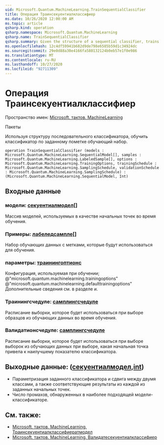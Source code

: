 ```yaml
---
uid: Microsoft.Quantum.MachineLearning.TrainSequentialClassifier
title: Операция Траинсекуентиалклассифиер
ms.date: 10/26/2020 12:00:00 AM
ms.topic: article
qsharp.kind: operation
qsharp.namespace: Microsoft.Quantum.MachineLearning
qsharp.name: TrainSequentialClassifier
qsharp.summary: Given the structure of a sequential classifier, trains the classifier on a given labeled training set.
ms.openlocfilehash: 12c4df59941b682d9de798e6585b59d1c34924dc
ms.sourcegitcommit: 29e0d88a30e4166fa580132124b0eb57e1f0e986
ms.translationtype: MT
ms.contentlocale: ru-RU
ms.lasthandoff: 10/27/2020
ms.locfileid: "92711309"
---
```

# <a name="trainsequentialclassifier-operation"></a>Операция Траинсекуентиалклассифиер

Пространство имен: [Microsoft. тактов. MachineLearning](xref:Microsoft.Quantum.MachineLearning)

Пакеты [](https://nuget.org/packages/)


Используя структуру последовательного классификатора, обучить классификатор по заданному пометке обучающий набор.

```qsharp
operation TrainSequentialClassifier (models : Microsoft.Quantum.MachineLearning.SequentialModel[], samples : Microsoft.Quantum.MachineLearning.LabeledSample[], options : Microsoft.Quantum.MachineLearning.TrainingOptions, trainingSchedule : Microsoft.Quantum.MachineLearning.SamplingSchedule, validationSchedule : Microsoft.Quantum.MachineLearning.SamplingSchedule) : (Microsoft.Quantum.MachineLearning.SequentialModel, Int)
```


## <a name="input"></a>Входные данные

### <a name="models--sequentialmodel"></a>модели: [секуентиалмодел](xref:Microsoft.Quantum.MachineLearning.SequentialModel)[]

Массив моделей, используемых в качестве начальных точек во время обучения.


### <a name="samples--labeledsample"></a>Примеры: [лабеледсампле](xref:Microsoft.Quantum.MachineLearning.LabeledSample)[]

Набор обучающих данных с метками, которые будут использоваться для обучения.


### <a name="options--trainingoptions"></a>параметры: [траинингоптионс](xref:Microsoft.Quantum.MachineLearning.TrainingOptions)

Конфигурация, используемая при обучении; @"microsoft.quantum.machinelearning.trainingoptions" @"microsoft.quantum.machinelearning.defaulttrainingoptions" Дополнительные сведения см. в разделе и.


### <a name="trainingschedule--samplingschedule"></a>Траинингсчедуле: [самплингсчедуле](xref:Microsoft.Quantum.MachineLearning.SamplingSchedule)

Расписание выборки, которое будет использоваться при выборе образцов из обучающих данных во время обучения.


### <a name="validationschedule--samplingschedule"></a>Валидатионсчедуле: [самплингсчедуле](xref:Microsoft.Quantum.MachineLearning.SamplingSchedule)

Расписание выборки, которое будет использоваться при выборе выборок из обучающих данных при выборе, какая начальная точка привела к наилучшему показателю классификатора.



## <a name="output--sequentialmodelint"></a>Выходные данные: ([секуентиалмодел](xref:Microsoft.Quantum.MachineLearning.SequentialModel),[int](xref:microsoft.quantum.lang-ref.int))

- Параметризация заданного классификатора и сдвига между двумя классами, а также соответствующие результаты из каждой из заданных начальных точек.
- Число промахов, обнаруженных в наиболее подходящей модели-классификаторе.

## <a name="see-also"></a>См. также:

- [Microsoft. тактов. MachineLearning. Траинсекуентиалклассифиератмодел](xref:Microsoft.Quantum.MachineLearning.TrainSequentialClassifierAtModel)
- [Microsoft. тактов. MachineLearning. Валидатесекуентиалклассифиер](xref:Microsoft.Quantum.MachineLearning.ValidateSequentialClassifier)